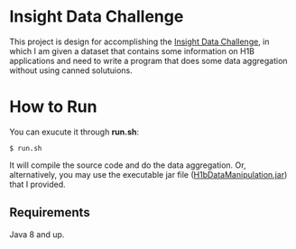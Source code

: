 # Insight Data Challenge

This project is design for accomplishing the [Insight Data Challenge](https://github.com/InsightDataScience/h1b_statistics), in which I am given a dataset that contains some information on H1B applications and need to write a program that does some data aggregation without using canned solutuions.

# How to Run

You can exucute it through **run.sh**:
```
$ run.sh
```
It will compile the source code and do the data aggregation. Or, alternatively, you may use the executable jar file ([H1bDataManipulation.jar](https://github.com/skuimsc/Insight_data_challenge/blob/master/H1bDataManipulation.jar "H1bDataManipulation.jar")) that I provided.
## Requirements
Java 8 and up.


<!--stackedit_data:
eyJoaXN0b3J5IjpbMzIyMTgwODgsLTgzODQxODQzMSw0NTQ2OD
MwMywtMTI0MDA1NDM4MCwtMTQ5MDk4MzU3MSwxMjAxODE5Mjgs
NTg0MDA2MTM4LC0xNTU5MzIxNzU3LC0xNzQzNDY0NDY5XX0=
-->